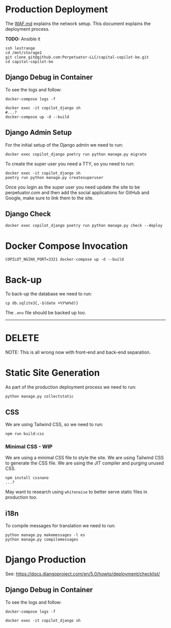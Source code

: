 # Production Deployment

The [WAF.md](WAF.md) explains the network setup. This document explains the deployment process.

__TODO:__ Ansible it

```shell
ssh lestrange
cd /mnt/storage1
git clone git@github.com:Perpetuator-LLC/capital-copilot-be.git
cd capital-copilot-be
```

## Django Debug in Container

To see the logs and follow:

```shell
docker-compose logs -f
```

```shell
docker exec -it copilot_django sh
#...?
docker-compose up -d --build
```

## Django Admin Setup

For the initial setup of the Django admin we need to run:

```shell
docker exec copilot_django poetry run python manage.py migrate
```

To create the super user you need a TTY, so you need to run:

```shell
docker exec -it copilot_django sh
poetry run python manage.py createsuperuser
```

Once you login as the super user you need update the site to be perpetuator.com and then add the social applications for
GitHub and Google, make sure to link them to the site.

## Django Check

```shell
docker exec copilot_django poetry run python manage.py check --deploy
```

# Docker Compose Invocation

```shell
COPILOT_NGINX_PORT=3321 docker-compose up -d --build
```

# Back-up

To back-up the database we need to run:

```shell
cp db.sqlite3{,-$(date +%Y%m%d)}
```

The `.env` file should be backed up too.

______________________________________________________________________

# DELETE

NOTE: This is all wrong now with front-end and back-end separation.

# Static Site Generation

As part of the production deployment process we need to run:

```shell
python manage.py collectstatic
```

## CSS

We are using Tailwind CSS, so we need to run:

```shell
npm run build:css
```

### Minimal CSS - WIP

We are using a minimal CSS file to style the site. We are using Tailwind CSS to generate the CSS file. We are using the
JIT compiler and purging unused CSS.

```shell
npm install cssnano
...?
```

May want to research using `whitenoise` to better serve static files in production too.

## i18n

To compile messages for translation we need to run:

```shell
python manage.py makemessages -l es
python manage.py compilemessages
```

# Django Production

See: https://docs.djangoproject.com/en/5.0/howto/deployment/checklist/

## Django Debug in Container

To see the logs and follow:

```shell
docker-compose logs -f
```

```shell
docker exec -it copilot_django sh
```
